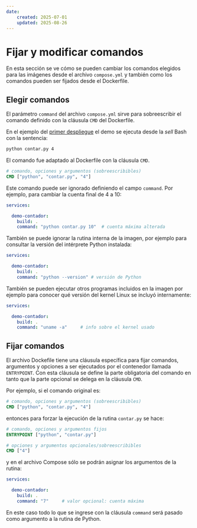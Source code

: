 ```yaml
---
date:
    created: 2025-07-01
    updated: 2025-08-26
---
```




# Fijar y modificar comandos 

En esta sección se ve cómo
se pueden cambiar los comandos elegidos
para las imágenes
desde el archivo `compose.yml`
y también como los comandos
pueden ser fijados
desde el Dockerfile.



## Elegir comandos
<!-- 
El comando a ser ejecutado por el contenedor
se puede reemplazar desde el archivo `compose.yml`
con ayuda del parámetro `command`.

 -->

El parámetro `command` del archivo `compose.yml`
sirve para sobreescribir el comando definido
con la cláusula `CMD` del Dockerfile.

En el ejemplo del [primer despliegue](despliegue_demo.md)
el demo se ejecuta desde la *sell* Bash
con la sentencia:

```bash title="Bash - ejecución de rutina"
python contar.py 4
```

El comando fue adaptado al Dockerfile
con la cláusula `CMD`.

```Dockerfile title="Dockerfile - comando sobreescribible"
# comando, opciones y argumentos (sobreescribibles)
CMD ["python", "contar.py", "4"]
``` 

Este comando puede ser ignorado
definiendo el campo `command`.
Por ejemplo, para cambiar la cuenta final
de 4 a 10:

```yaml hl_lines="5" title="compose.yml - sobreescribir cuenta"
services:

  demo-contador:
    build: .
    command: "python contar.py 10"  # cuenta máxima alterada
```


También se puede ignorar la rutina interna de la imagen,
por ejemplo para consultar
la versión del intérprete Python instalada:

```yaml hl_lines="5" title="compose.yml - omitir rutina interna"
services:

  demo-contador:
    build: .
    command: "python --version" # versión de Python
```

También se pueden ejecutar otros programas incluidos en la imagen
por ejemplo para conocer qué versión del kernel Linux
se incluyó internamente:

```yaml hl_lines="5" title="compose.yml - cambiar de comando"
services:

  demo-contador:
    build: .
    command: "uname -a"     # info sobre el kernel usado
```

## Fijar comandos



El archivo Dockefile tiene una cláusula específica
para fijar comandos, argumentos y opciones
a ser ejecutados por el contenedor llamada `ENTRYPOINT`.
Con esta cláusula se define
la parte obligatoria del comando
en tanto que la parte opcional
se delega en la cláusula `CMD`.


Por ejemplo, si el comando original es:

```Dockerfile title="Dockerfile - comando sobreescribible"
# comando, opciones y argumentos (sobreescribibles)
CMD ["python", "contar.py", "4"]
``` 

entonces para forzar la ejecución de la rutina `contar.py` se hace:

```Dockerfile title="Dockerfile - comando fijo"
# comando, opciones y argumentos fijos
ENTRYPOINT ["python", "contar.py"]

# opciones y argumentos opcionales/sobreescribibles
CMD ["4"]
``` 

y en el archivo Compose sólo se podrán asignar
los argumentos de la rutina:

```yaml hl_lines="5" title="compose.yml - comando fijo"
services:

  demo-contador:
    build: .
    command: "7"     # valor opcional: cuenta máxima
```

En este caso
todo lo que se ingrese con la cláusula `command`
será pasado como argumento a la rutina de Python.